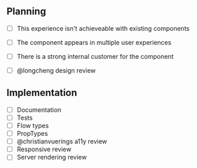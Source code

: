 <!--- If you are proposing a new component, please follow the checklist below -->

## Planning

- [ ] This experience isn't achieveable with existing components
- [ ] The component appears in multiple user experiences
- [ ] There is a strong internal customer for the component
- [ ] @longcheng design review


## Implementation

- [ ] Documentation
- [ ] Tests
- [ ] Flow types
- [ ] PropTypes
- [ ] @christianvuerings a11y review
- [ ] Responsive review
- [ ] Server rendering review
